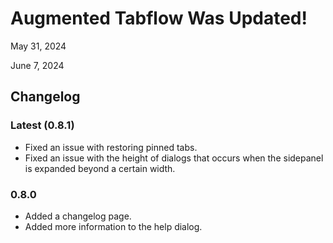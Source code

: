 # Augmented Tabflow Was Updated!

<p class="article-date">May 31, 2024</p>

<p class="last-updated">June 7, 2024</p>

## Changelog

### Latest (0.8.1)

- Fixed an issue with restoring pinned tabs.
- Fixed an issue with the height of dialogs that occurs when the sidepanel is expanded beyond a certain width.

### 0.8.0

- Added a changelog page.
- Added more information to the help dialog.
